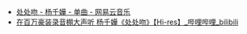 - [处处吻 - 杨千嬅 - 单曲 - 网易云音乐](https://music.163.com/#/song?id=316686)
- [在百万豪装录音棚大声听 杨千嬅《处处吻》【Hi-res】_哔哩哔哩_bilibili](https://www.bilibili.com/video/BV1mz4y1M7a6/)
